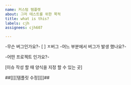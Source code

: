 ```yaml
---
name: 커스텀 템플렛
about: 그저 테스트를 위한 목적
title: what is this?
labels: cjh
assignees: cjh607

---
```


-무슨 버그인가요?-
[ ] ㅈ버그
-어느 부분에서 버그가 발생 했나요?-

-어떤 프로젝트 인가요?-

[이슈 작성 할 때 양식을 지정 할 수 있는 곳]

##[[[[템플릿 수정]]]]##

